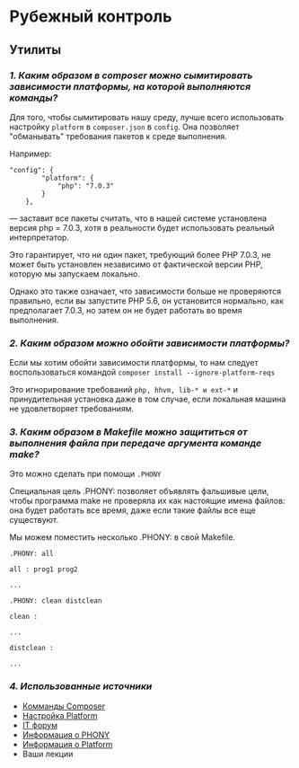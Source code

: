 # Рубежный контроль #
## Утилиты ##
### _1. Каким образом в composer можно сымитировать зависимости платформы, на которой выполняются команды?_ ###
Для того, чтобы сымитировать нашу среду, лучше всего использовать настройку `platform` в `composer.json` в `config`. 
Она позволяет "обманывать" требования пакетов к среде выполнения.

Например:
```
"config": {
        "platform": {
            "php": "7.0.3"
        }
    },
```
— заставит все пакеты считать, что в нашей системе установлена версия php = 7.0.3, 
хотя в реальности будет использовать реальный интерпретатор.

Это гарантирует, что ни один пакет, требующий более PHP 7.0.3, 
не может быть установлен независимо от фактической версии PHP, которую мы запускаем локально.

Однако это также означает, что зависимости больше не проверяются правильно, 
если вы запустите PHP 5.6, он установится нормально, как предполагает 7.0.3, 
но затем он не будет работать во время выполнения.

### _2. Каким образом можно обойти зависимости платформы?_ ###
Если мы хотим обойти зависимости платформы, то нам следует воспользоваться командой
`composer install --ignore-platform-reqs`

Это игнорирование требований `php, hhvm, lib-* и ext-*`
и принудительная установка даже в том случае, если локальная машина не удовлетворяет требованиям. 

### _3. Каким образом в Makefile можно защититься от выполнения файла при передаче аргумента команде make?_ ###
Это можно сделать при помощи `.PHONY`

Специальная цель .PHONY: позволяет объявлять фальшивые цели, чтобы программа make не проверяла их как настоящие имена файлов: она будет работать все время, даже если такие файлы все еще существуют.

Мы можем поместить несколько .PHONY: в свой Makefile.

```
.PHONY: all

all : prog1 prog2

...

.PHONY: clean distclean

clean :

...
   
distclean :

... 
```

### _4. Использованные источники_ ###
- [Комманды Composer](http://drupal.org.ru/guide/composer/command)
- [Настройка Platform](https://getcomposer.org/doc/06-config.md#platform)
- [IT форум](https://coderoad.ru)
- [Информация о PHONY](https://stackoverflow.com/questions/2145590/what-is-the-purpose-of-phony-in-a-makefile#:~:text=In%20terms%20of%20Make%2C%20a,%2C%20TAGS%20%2C%20info%20%2C%20check%20)
- [Информация о Platform](https://coderoad.ru/38161810/Composer-Install-собственный-контейнер-с-Docker-отсутствующими-расширениями-PHP)
- Ваши лекции
